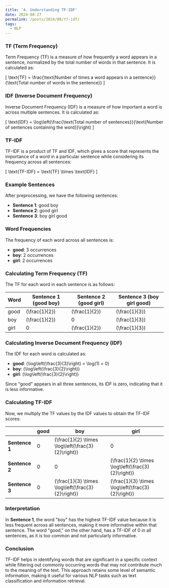 ```yaml
---
title: '4. Understanding TF-IDF'
date: 2024-08-27
permalink: /posts/2024/08/tf-idf/
tags:
  - NLP
---
```



### TF (Term Frequency)
Term Frequency (TF) is a measure of how frequently a word appears in a sentence, normalized by the total number of words in that sentence. It is calculated as:

\[
\text{TF} = \frac{\text{Number of times a word appears in a sentence}}{\text{Total number of words in the sentence}}
\]

### IDF (Inverse Document Frequency)
Inverse Document Frequency (IDF) is a measure of how important a word is across multiple sentences. It is calculated as:

\[
\text{IDF} = \log\left(\frac{\text{Total number of sentences}}{\text{Number of sentences containing the word}}\right)
\]

### TF-IDF
TF-IDF is a product of TF and IDF, which gives a score that represents the importance of a word in a particular sentence while considering its frequency across all sentences:

\[
\text{TF-IDF} = \text{TF} \times \text{IDF}
\]

### Example Sentences
After preprocessing, we have the following sentences:
- **Sentence 1**: good boy
- **Sentence 2**: good girl
- **Sentence 3**: boy girl good

### Word Frequencies
The frequency of each word across all sentences is:
- **good**: 3 occurrences
- **boy**: 2 occurrences
- **girl**: 2 occurrences

### Calculating Term Frequency (TF)
The TF for each word in each sentence is as follows:

| Word  | Sentence 1 (good boy) | Sentence 2 (good girl) | Sentence 3 (boy girl good) |
|-------|-----------------------|------------------------|----------------------------|
| good  | \(\frac{1}{2}\)        | \(\frac{1}{2}\)        | \(\frac{1}{3}\)            |
| boy   | \(\frac{1}{2}\)        | 0                      | \(\frac{1}{3}\)            |
| girl  | 0                      | \(\frac{1}{2}\)        | \(\frac{1}{3}\)            |

### Calculating Inverse Document Frequency (IDF)
The IDF for each word is calculated as:

- **good**: \(\log\left(\frac{3}{3}\right) = \log(1) = 0\)
- **boy**: \(\log\left(\frac{3}{2}\right)\)
- **girl**: \(\log\left(\frac{3}{2}\right)\)

Since "good" appears in all three sentences, its IDF is zero, indicating that it is less informative.

### Calculating TF-IDF
Now, we multiply the TF values by the IDF values to obtain the TF-IDF scores:

|          | good | boy | girl |
|----------|------|-----|------|
| **Sentence 1** | 0    | \(\frac{1}{2} \times \log\left(\frac{3}{2}\right)\) | 0    |
| **Sentence 2** | 0    | 0   | \(\frac{1}{2} \times \log\left(\frac{3}{2}\right)\) |
| **Sentence 3** | 0    | \(\frac{1}{3} \times \log\left(\frac{3}{2}\right)\) | \(\frac{1}{3} \times \log\left(\frac{3}{2}\right)\) |

### Interpretation
In **Sentence 1**, the word "boy" has the highest TF-IDF value because it is less frequent across all sentences, making it more informative within that sentence. The word "good," on the other hand, has a TF-IDF of 0 in all sentences, as it is too common and not particularly informative.

### Conclusion
TF-IDF helps in identifying words that are significant in a specific context while filtering out commonly occurring words that may not contribute much to the meaning of the text. This approach retains some level of semantic information, making it useful for various NLP tasks such as text classification and information retrieval.


